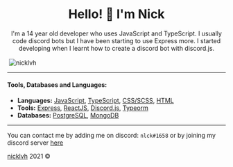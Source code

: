 <h1 align="center">Hello! 👋 I'm Nick</h1>
<p align="center">I'm a 14 year old developer who uses JavaScript and TypeScript. I usually code discord bots but I have been starting to use Express more. I started developing when I learnt how to create a discord bot with discord.js.</p>

<p>&nbsp;<img align="center" src="https://github-readme-stats.vercel.app/api?username=nicklvh&show_icons=true&theme=tokyonight&locale=en" alt="nicklvh" /></p>

----

#### Tools, Databases and Languages: 
  - **Languages:** [JavaScript](https://www.javascript.com/), [TypeScript](https://typescriptlang.org), [CSS/SCSS](https://www.w3schools.com/Css/), [HTML](https://www.w3schools.com/html/)
  - **Tools:** [Express](http://expressjs.com/), [ReactJS](https://reactjs.org/), [Discord.js](https://discord.js.org/), [Typeorm](https://typeorm.io/)
  - **Databases:** [PostgreSQL](https://www.postgresql.org/), [MongoDB](https://mongodb.com/)
  
----

You can contact me by adding me on discord: `nlck#1658` or by joining my discord server [here](https://discord.gg/M7RyNDUDG7)

[nicklvh](https://github.com/nicklvh/) 2021 &copy; 
